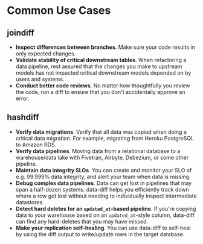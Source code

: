 # Common Use Cases

## joindiff
- **Inspect differences between branches**. Make sure your code results in only expected changes.
- **Validate stability of critical downstream tables**. When refactoring a data pipeline, rest assured that the changes you make to upstream models has not impacted critical downstream models depended on by users and systems.
- **Conduct better code reviews**. No matter how thoughtfully you review the code, run a diff to ensure that you don't accidentally approve an error.

## hashdiff
- **Verify data migrations**. Verify that all data was copied when doing a critical data migration. For example, migrating from Heroku PostgreSQL to Amazon RDS.
- **Verify data pipelines**. Moving data from a relational database to a warehouse/data lake with Fivetran, Airbyte, Debezium, or some other pipeline.
- **Maintain data integrity SLOs**. You can create and monitor your SLO of e.g. 99.999% data integrity, and alert your team when data is missing.
- **Debug complex data pipelines**. Data can get lost in pipelines that may span a half-dozen systems. data-diff helps you efficiently track down where a row got lost without needing to individually inspect intermediate datastores.
- **Detect hard deletes for an `updated_at`-based pipeline**. If you're copying data to your warehouse based on an `updated_at`-style column, data-diff can find any hard-deletes that you may have missed.
- **Make your replication self-healing**. You can use data-diff to self-heal by using the diff output to write/update rows in the target database.
